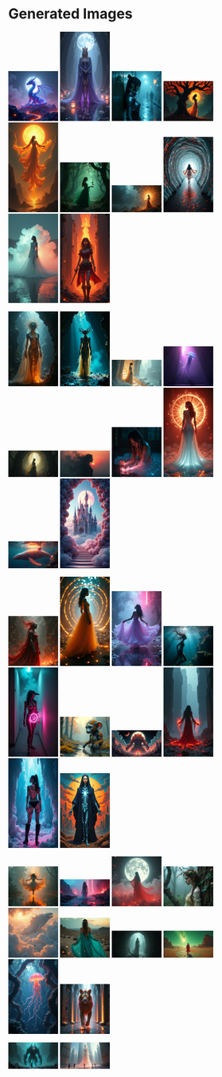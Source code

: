 # Generated Images



<img src="2025_07_18_01.png" width="100"/> <img src="2025_07_18_02.png" width="100"/> <img src="2025_07_18_03.png" width="100"/> <img src="2025_07_18_04.png" width="100"/> <img src="2025_07_18_05.png" width="100"/> <img src="2025_07_18_06.png" width="100"/> <img src="2025_07_18_07.png" width="100"/> <img src="2025_07_18_08.png" width="100"/> <img src="2025_07_18_09.png" width="100"/> <img src="2025_07_18_10.png" width="100"/>

<img src="2025_07_18_11.png" width="100"/> <img src="2025_07_18_12.png" width="100"/> <img src="2025_07_18_13.png" width="100"/> <img src="2025_07_18_14.png" width="100"/> <img src="2025_07_18_15.png" width="100"/> <img src="2025_07_18_16.png" width="100"/> <img src="2025_07_18_17.png" width="100"/> <img src="2025_07_18_18.png" width="100"/> <img src="2025_07_18_19.png" width="100"/> <img src="2025_07_18_20.png" width="100"/>

<img src="2025_07_18_21.png" width="100"/> <img src="2025_07_18_22.png" width="100"/> <img src="2025_07_18_23.png" width="100"/> <img src="2025_07_18_24.png" width="100"/> <img src="2025_07_18_25.png" width="100"/> <img src="2025_07_18_26.png" width="100"/> <img src="2025_07_18_27.png" width="100"/> <img src="2025_07_18_28.png" width="100"/> <img src="2025_07_18_29.png" width="100"/> <img src="2025_07_18_30.png" width="100"/>

<img src="2025_07_18_31.png" width="100"/> <img src="2025_07_18_32.png" width="100"/> <img src="2025_07_18_33.png" width="100"/> <img src="2025_07_18_34.png" width="100"/> <img src="2025_07_18_35.png" width="100"/> <img src="2025_07_18_36.png" width="100"/> <img src="2025_07_18_37.png" width="100"/> <img src="2025_07_18_38.png" width="100"/> <img src="2025_07_18_39.png" width="100"/> <img src="2025_07_18_40.png" width="100"/>

<img src="2025_07_18_41.png" width="100"/> <img src="2025_07_18_42.png" width="100"/>